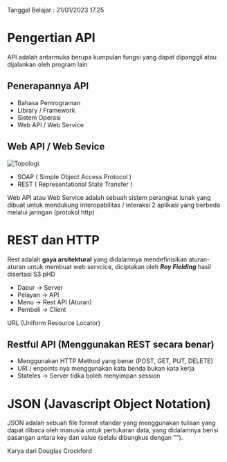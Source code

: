 Tanggal Belajar : 21/01/2023 17.25


# Pengertian API 
API adalah antarmuka berupa kumpulan fungsi yang dapat dipanggil atau dijalankan oleh program lain

## Penerapannya API
- Bahasa Pemrograman 
- Library / Framework
- Sistem Operasi
- Web API / Web Service

## Web API / Web Sevice

![Topologi](https://www.dicoding.com/blog/wp-content/uploads/2020/05/web-service.jpg)

- SOAP ( Simple Object Access Protocol )
- REST ( Representational State Transfer )

Web API atau Web Service adalah sebuah sistem perangkat lunak yang dibuat untuk mendukung interopabilitas / interaksi 2 aplikasi yang berbeda melalui jaringan (protokol http)

# REST dan HTTP

Rest adalah **gaya arsitektural** yang didalamnya mendefinisikan aturan-aturan untuk membuat web servcice, diciptakan oleh ***Roy Fielding*** hasil disertasi S3 pHD

- Dapur -> Server
- Pelayan -> API
- Menu -> Rest API (Aturan)
- Pembeli -> Client

URL (Uniform Resource Locator)

## Restful API (Menggunakan REST secara benar)
- Menggunakan HTTP Method yang benar (POST, GET, PUT, DELETE)
- URI / enpoints nya menggunakan kata benda bukan kata kerja
- Stateles -> Server tidka boleh menyimpan session

# JSON (Javascript Object Notation)
JSON adalah sebuah file format standar yang menggunakan tulisan yang dapat dibaca oleh manusia untuk pertukaran data, yang didalamnya berisi pasangan antara key dan value (selalu dibungkus dengan "").

Karya dari Douglas Crockford
